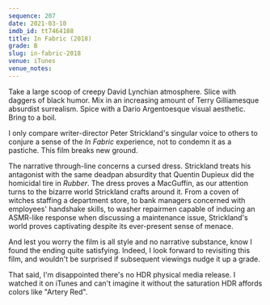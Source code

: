 ```yaml
---
sequence: 207
date: 2021-03-10
imdb_id: tt7464188
title: In Fabric (2018)
grade: B
slug: in-fabric-2018
venue: iTunes
venue_notes:
---
```


Take a large scoop of creepy David Lynchian atmosphere. Slice with daggers of black humor. Mix in an increasing amount of Terry Gilliamesque absurdist surrealism. Spice with a Dario Argentoesque visual aesthetic. Bring to a boil.

<!-- end -->

I only compare writer-director Peter Strickland's singular voice to others to conjure a sense of the _In Fabric_ experience, not to condemn it as a pastiche. This film breaks new ground.

The narrative through-line concerns a cursed dress. Strickland treats his antagonist with the same deadpan absurdity that Quentin Dupieux did the homicidal tire in <span data-imdb-id="tt1612774">_Rubber_</span>. The dress proves a MacGuffin, as our attention turns to the bizarre world Strickland crafts around it. From a coven of witches staffing a department store, to bank managers concerned with employees' handshake skills, to washer repairmen capable of inducing an ASMR-like response when discussing a maintenance issue, Strickland's world proves captivating despite its ever-present sense of menace.

And lest you worry the film is all style and no narrative substance, know I found the ending quite satisfying. Indeed, I look forward to revisiting this film, and wouldn't be surprised if subsequent viewings nudge it up a grade.

That said, I'm disappointed there's no HDR physical media release. I watched it on iTunes and can't imagine it without the saturation HDR affords colors like "Artery Red".
